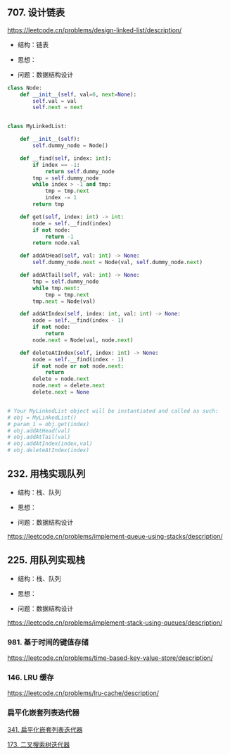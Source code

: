 ## 707. 设计链表

https://leetcode.cn/problems/design-linked-list/description/

- 结构：链表

- 思想：

- 问题：数据结构设计

```python
class Node:
    def __init__(self, val=0, next=None):
        self.val = val
        self.next = next


class MyLinkedList:

    def __init__(self):
        self.dummy_node = Node()

    def __find(self, index: int):
        if index == -1:
            return self.dummy_node
        tmp = self.dummy_node
        while index > -1 and tmp:
            tmp = tmp.next
            index -= 1
        return tmp

    def get(self, index: int) -> int:
        node = self.__find(index)
        if not node:
            return -1
        return node.val

    def addAtHead(self, val: int) -> None:
        self.dummy_node.next = Node(val, self.dummy_node.next)

    def addAtTail(self, val: int) -> None:
        tmp = self.dummy_node
        while tmp.next:
            tmp = tmp.next
        tmp.next = Node(val)

    def addAtIndex(self, index: int, val: int) -> None:
        node = self.__find(index - 1)
        if not node:
            return
        node.next = Node(val, node.next)

    def deleteAtIndex(self, index: int) -> None:
        node = self.__find(index - 1)
        if not node or not node.next:
            return
        delete = node.next
        node.next = delete.next
        delete.next = None


# Your MyLinkedList object will be instantiated and called as such:
# obj = MyLinkedList()
# param_1 = obj.get(index)
# obj.addAtHead(val)
# obj.addAtTail(val)
# obj.addAtIndex(index,val)
# obj.deleteAtIndex(index)
```

## 232. 用栈实现队列

- 结构：栈、队列

- 思想：

- 问题：数据结构设计

https://leetcode.cn/problems/implement-queue-using-stacks/description/





## 225. 用队列实现栈

- 结构：栈、队列

- 思想：

- 问题：数据结构设计

https://leetcode.cn/problems/implement-stack-using-queues/description/





### 981. 基于时间的键值存储

https://leetcode.cn/problems/time-based-key-value-store/description/

### 146. LRU 缓存

https://leetcode.cn/problems/lru-cache/description/



### 扁平化嵌套列表迭代器

[341. 扁平化嵌套列表迭代器](https://leetcode.cn/problems/flatten-nested-list-iterator/)





[173. 二叉搜索树迭代器](https://leetcode.cn/problems/binary-search-tree-iterator/)





